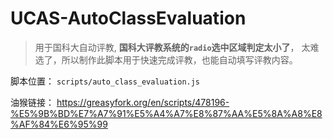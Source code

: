 # UCAS-AutoClassEvaluation
> 用于国科大自动评教, **国科大评教系统的`radio`选中区域判定太小了**，
> 太难选了，所以制作此脚本用于快速完成评教，也能自动填写评教内容。


脚本位置： `scripts/auto_class_evaluation.js`


油猴链接： https://greasyfork.org/en/scripts/478196-%E5%9B%BD%E7%A7%91%E5%A4%A7%E8%87%AA%E5%8A%A8%E8%AF%84%E6%95%99